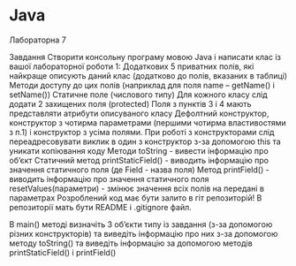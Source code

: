 # Java

Лабораторна 7

Завдання
Створити консольну програму мовою Java і написати клас із вашої лабораторної роботи 1:
Додаткових 5 приватних полів, які найкраще описують даний клас (додатково до полів, вказаних в таблиці)
Методи доступу до цих полів (наприклад для поля name – getName() і setName())
Статичне поле (числового типу)
Для кожного класу слід додати 2 захищених поля (protected)
Поля з пунктів 3 і 4 мають представляти атрибути описуваного класу
Дефолтний конструктор, конструктор з чотирма параметрами (першими чотирма властивостями з п.1) і конструктор з усіма полями. При роботі з конструкторами слід переадресовувати виклик в один з конструктор з-за допомогою this та уникати копіювання коду
Методи
toString - вивести інформацію про об’єкт
Статичний метод printStaticField() - виводить інформацію про значення статичного поля (де Field - назва поля)
Метод printField()  - виводить інформацію про значення статичного поля
resetValues(параметри) - змінює значення всіх полів на передані в параметрах
Розроблений код має бути залито в гіт репозиторій! В репозиторії мать бути README і .gitignore файл. 

В main() методі визначіть 3 об’єкти типу із завдання (з-за допомогою різних конструкторів) та виведіть інформацію про них з-за допомогою методу toString() та виведіть інформацію за допомогою методів printStaticField() і printField() 
